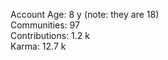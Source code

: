 Account Age: 8 y (note: they are 18)                   
Communities: 97                                                    
Contributions: 1.2 k                                                
Karma: 12.7 k                                                        